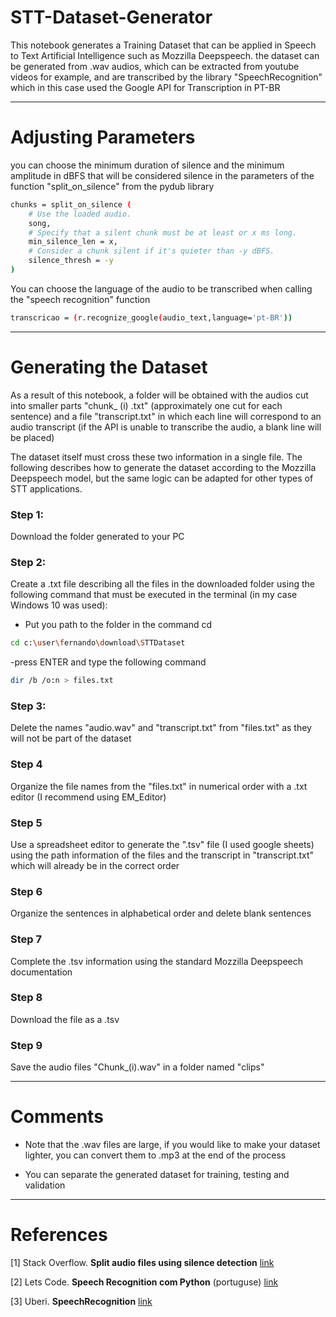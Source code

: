 # STT-Dataset-Generator
This notebook generates a Training Dataset that can be applied in Speech to Text Artificial Intelligence such as Mozzilla Deepspeech. the dataset can be generated from .wav audios, which can be extracted from youtube videos for example, and are transcribed by the library "SpeechRecognition" which in this case used the Google API for Transcription in PT-BR

---

# Adjusting Parameters


you can choose the minimum duration of silence and the minimum amplitude in dBFS that will be considered silence in the parameters of the function "split_on_silence" from the pydub library

```bash
chunks = split_on_silence (
    # Use the loaded audio.
    song, 
    # Specify that a silent chunk must be at least or x ms long.
    min_silence_len = x,
    # Consider a chunk silent if it's quieter than -y dBFS.
    silence_thresh = -y
)
```

You can choose the language of the audio to be transcribed when calling the "speech recognition" function
```bash
transcricao = (r.recognize_google(audio_text,language='pt-BR'))
```
---

# Generating the Dataset

As a result of this notebook, a folder will be obtained with the audios cut into smaller parts "chunk_ (i) .txt" (approximately one cut for each sentence) and a file "transcript.txt" in which each line will correspond to an audio transcript (if the API is unable to transcribe the audio, a blank line will be placed)

The dataset itself must cross these two information in a single file. The following describes how to generate the dataset according to the Mozzilla Deepspeech model, but the same logic can be adapted for other types of STT applications.

### Step 1:
   Download the folder generated to your PC 

### Step 2:
Create a .txt file describing all the files in the downloaded folder using the following command that must be executed in the terminal (in my case Windows 10 was used):
- Put you path to the folder in the command cd

```bash
cd c:\user\fernando\download\STTDataset
```
-press ENTER and type the following command
```bash
dir /b /o:n > files.txt
```
### Step 3:
Delete the names "audio.wav" and "transcript.txt" from "files.txt" as they will not be part of the dataset

### Step 4
Organize the file names from the "files.txt" in numerical order with a .txt editor (I recommend using EM_Editor)

### Step 5
Use a spreadsheet editor to generate the ".tsv" file (I used google sheets) using the path information of the files and the transcript in "transcript.txt" which will already be in the correct order

### Step 6
Organize the sentences in alphabetical order and delete blank sentences

### Step 7
Complete the .tsv information using the standard Mozzilla Deepspeech documentation

### Step 8
Download the file as a .tsv

### Step 9 
Save the audio files "Chunk_(i).wav" in a folder named "clips"

---
# Comments

- Note that the .wav files are large, if you would like to make your dataset lighter, you can convert them to .mp3 at the end of the process

- You can separate the generated dataset for training, testing and validation

---
# References

[1] Stack Overflow. **Split audio files using silence detection** [link](https://stackoverflow.com/questions/45526996/split-audio-files-using-silence-detection/46001755)

[2] Lets Code. **Speech Recognition com Python** (portuguse) [link](https://letscode.com.br/blog/speech-recognition-com-python)

[3] Uberi. **SpeechRecognition** [link](https://github.com/Uberi/speech_recognition#readme)


